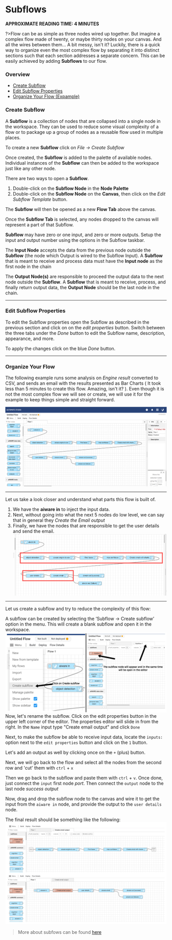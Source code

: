 # Subflows

**APPROXIMATE READING TIME: 4 MINUTES**

?>Flow can be as simple as three nodes wired up together. But imagine a complex flow made of twenty, or maybe thirty nodes on your canvas. And all the wires between them... A bit messy, isn't it? Luckily, there is a quick way to organize even the most complex flow by separating it into distinct sections such that each section addresses a separate concern. This can be easily achieved by adding **Subflows** to our flow.

### Overview

- [Create Subflow](#create-subflow)
- [Edit Subflow Properties](#edit-subflow-properties)
- [Organize Your Flow (Expample)](#organize-your-flow)

### Create Subflow

A **Subflow** is a collection of nodes that are collapsed into a single node in the workspace.
They can be used to reduce some visual complexity of a flow or to package up a group of nodes as a reusable flow used in multiple places.

To create a new **Subflow** click on *File -> Create Subflow*

Once created, the **Subflow** is added to the palette of available nodes. Individual instances of the **Subflow** can then be added to the workspace just like any other node.

There are two ways to open a **Subflow**. 
1. Double-click on the **Subflow Node** in the **Node Palette** 
2. Double-click on the **Subflow Node** on the **Canvas**, then click on the *Edit Subflow Template* button.

The **Subflow** will then be opened as a new **Flow Tab** above the canvas.

Once the **Subflow Tab** is selected, any nodes dropped to the canvas will represent a part of that Subflow. 

**Subflow** may have zero or one input, and zero or more outputs. Setup the input and output number using the options in the Subflow taskbar.

The **Input Node** accepts the data from the previous node outside the **Subflow** (the node which Output is wired to the Subflow Input). A **Subflow** that is meant to receive and process data must have the **Input node** as the first node in the chain

The **Output Node(s)** are responsible to proceed the output data to the next node outside the **Subflow**. A **Subflow** that is meant to receive, process, and finally return output data, the **Output Node**  should be the last node in the chain.

<hr/>

### Edit Subflow Properties

To edit the Subflow properties open the Subflow as described in the previous section and click on on the *edit properties* button.
Switch between the three tabs under the *Done* button to edit the Subflow name, description, appearance, and more.

To apply the changes click on the blue *Done* button.

<hr/>

### Organize Your Flow

The following example runs some analysis on _Engine result_ converted to CSV, and sends an email with the results presented as Bar Charts ( It took less than 5 minutes to create this flow. Amazing, isn't it? ). Even though it is not the most complex flow we will see or create, we will use it for the example to keep things simple and straight forward. 

![subflow-1](subflow1.png)

<hr/>

Let us take a look closer and understand what parts this flow is built of.
1. We have the **aiware in** to inject the input data.
2. Next, without going into what the next 5 nodes do low level, we can say that in general they *Create the Email output*
3. Finally, we have the nodes that are responsible to get the user details and send the email. 
![subflow-2](subflow2.png)


<hr/>

Let us create a subflow and try to reduce the complexity of this flow:

A subflow can be created by selecting the ‘Subflow -> Create subflow’ option in the menu. This will create a blank subflow and open it in the workspace.
![create-subflow](create-subflow.png)
Now, let's rename the subflow. Click on the edit properties button in the upper left corner of the editor. The properties editor will slide in from the right.
In the `Name` input type "Create email output" and click `Done`

Next, to make the subflow be able to receive input data, locate the `inputs:` option next to the `edit properties` button and click on the `1` button.

Let's add an output as well by clicking once on the `+` (plus) button.

Next, we will go back to the flow and select all the nodes from the second row and 'cut' them with `ctrl` + `x`

Then we go back to the subflow and paste them with `ctrl` +  `v`. Once done, just connect the `input` first node *port*. Then connect the `output` node to the last node *success output*

Now, drag and drop the subflow node to the canvas and wire it to get the input from the `aiware in` node, and provide the output to the `user details` node. 

The final result should be something like the following: 
![create-subflow-final](create-subflow-final.png)

> More about subfows can be found [here](https://nodered.org/docs/user-guide/editor/workspace/subflows)